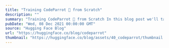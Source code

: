 ```yaml
---
title: "Training CodeParrot 🦜 from Scratch"
description: ""
summary: "Training CodeParrot 🦜 from Scratch In this blog post we'll take a look at what it takes to build the..."
pubDate: "Wed, 08 Dec 2021 00:00:00 GMT"
source: "Hugging Face Blog"
url: "https://huggingface.co/blog/codeparrot"
thumbnail: "https://huggingface.co/blog/assets/40_codeparrot/thumbnail.png"
---
```


